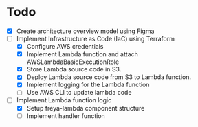 # Todo

* [x] Create architecture overview model using Figma
* [ ] Implement Infrastructure as Code (IaC) using Terraform
  * [x] Configure AWS credentials
  * [x] Implement Lambda function and attach AWSLambdaBasicExecutionRole
  * [x] Store Lambda source code in S3.
  * [x] Deploy Lambda source code from S3 to Lambda function.
  * [x] Implement logging for the Lambda function
  * [ ] Use AWS CLI to update lambda code
* [ ] Implement Lambda function logic
  * [x] Setup freya-lambda component structure
  * [ ] Implement handler function
